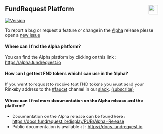 ## FundRequest Platform <img align="right" src="https://fundrequest.io/images/app/header-logo.png" height="30px" />


[![Version](https://img.shields.io/badge/version-0.1.0-blue.svg)](https://github.com/FundRequest/platform/releases/tag/0.1.0)


To report a bug or request a feature or change in the [Alpha](https://alpha.fundrequest.io) release please open a [new issue](https://github.com/FundRequest/platform/issues/new)


#### Where can I find the Alpha platform?
You can find the Alpha platform by clicking on this link : https://alpha.fundrequest.io

#### How can I get test FND tokens which I can use in the Alpha?
If you want to request to receive test FND tokens you must send your Rinkeby address to the [#faucet](https://fundrequest.slack.com/messages/faucet) channel in our [slack](https://fundrequest.slack.com). [(subscribe)](https://slack.fundrequest.io)

#### Where can I find more documentation on the Alpha release and the platform?
* Documentation on the Alpha release can be found here : https://docs.fundrequest.io/display/PUB/Alpha+Release
* Public documentation is available at : https://docs.fundrequest.io

